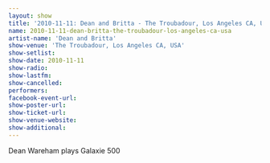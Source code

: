 ```yaml
---
layout: show
title: '2010-11-11: Dean and Britta - The Troubadour, Los Angeles CA, USA'
name: 2010-11-11-dean-britta-the-troubadour-los-angeles-ca-usa
artist-name: 'Dean and Britta'
show-venue: 'The Troubadour, Los Angeles CA, USA'
show-setlist: 
show-date: 2010-11-11
show-radio: 
show-lastfm: 
show-cancelled: 
performers: 
facebook-event-url: 
show-poster-url: 
show-ticket-url: 
show-venue-website: 
show-additional: 
---
```


Dean Wareham plays Galaxie 500